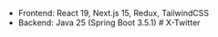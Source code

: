 - Frontend: React 19, Next.js 15, Redux, TailwindCSS
- Backend: Java 25 (Spring Boot 3.5.1)
#   X - T w i t t e r  
 